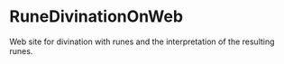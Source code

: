 # RuneDivinationOnWeb
Web site for divination with runes and the interpretation of the resulting runes. 
